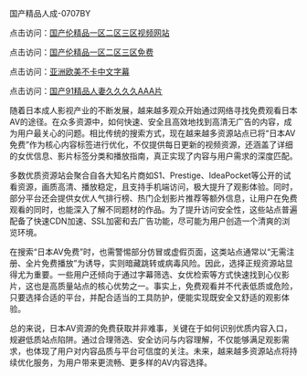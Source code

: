 国产精品人成-0707BY

点击访问：<a href="https://gfd-5xg.pages.dev/">国产伦精品一区二区三区视频网站</a>

点击访问：<a href="https://fdhf-454.pages.dev/">国产伦精品一区二区三区免费</a>

点击访问：<a href="https://bered.pages.dev/">亚洲欧美不卡中文字幕</a>

点击访问：<a href="https://rtj-3zo.pages.dev/">国产91精品人妻久久久久AAA片</a>



随着日本成人影视产业的不断发展，越来越多观众开始通过网络寻找免费观看日本AV的途径。在众多资源中，如何快速、安全且高效地找到高清无广告的内容，成为用户最关心的问题。相比传统的搜索方式，现在越来越多资源站点已将“日本AV免费”作为核心内容标签进行优化，不仅提供每日更新的视频资源，还涵盖了详细的女优信息、影片标签分类和播放指南，真正实现了内容与用户需求的深度匹配。

多数优质资源站会聚合自各大知名片商如S1、Prestige、IdeaPocket等公开的试看资源，画质高清、播放稳定，且支持手机端访问，极大提升了观影体验。同时，部分平台还会提供女优人气排行榜、热门企划影片推荐等额外信息，让用户在免费观看的同时，也能深入了解不同题材的作品。为了提升访问安全性，这些站点普遍配备了快速CDN加速、SSL加密和去广告功能，尽可能为用户创造一个清爽的浏览环境。

在搜索“日本AV免费”时，也需警惕部分仿冒或虚假页面，这类站点通常以“无需注册、全片免费播放”为诱导，实则暗藏跳转或病毒风险。因此，选择正规资源站显得尤为重要。一些用户还倾向于通过字幕筛选、女优检索等方式快速找到心仪影片，这也是高质量站点的核心优势之一。事实上，免费观看并不代表低质或危险，只要选择合适的平台，并配合适当的工具防护，便能实现既安全又舒适的观影体验。

总的来说，日本AV资源的免费获取并非难事，关键在于如何识别优质内容入口，规避低质站点陷阱。通过合理筛选、安全访问与内容理解，不仅能够满足观影需求，也体现了用户对内容品质与平台可信度的关注。未来，越来越多资源站点将持续优化服务，为用户带来更流畅、更多样的AV内容选择。


<span style="display:none;">[Canonical link]( https://github.com/yue070103/200220 ）</span>
